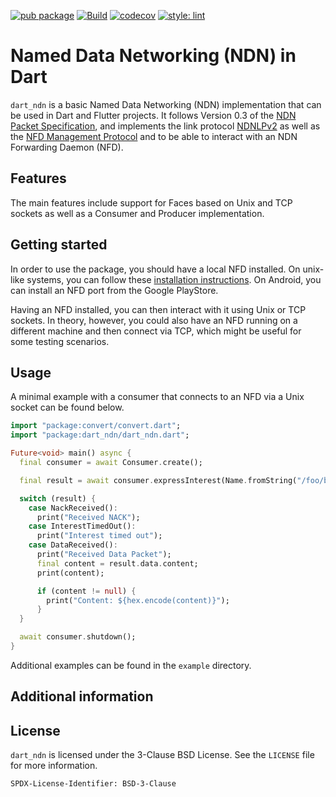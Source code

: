 [![pub package](https://img.shields.io/pub/v/dart_ndn.svg)](https://pub.dev/packages/dart_ndn)
[![Build](https://github.com/hsel-netsys/dart_ndn/actions/workflows/ci.yml/badge.svg)](https://github.com/hsel-netsys/dart_ndn/actions/workflows/ci.yml)
[![codecov](https://codecov.io/gh/hsel-netsys/dart_ndn/branch/main/graph/badge.svg?token=76OBNOVL60)](https://codecov.io/gh/hsel-netsys/dart_ndn)
[![style: lint](https://img.shields.io/badge/style-lint-4BC0F5.svg)](https://pub.dev/packages/lint)

# Named Data Networking (NDN) in Dart

`dart_ndn` is a basic Named Data Networking (NDN) implementation that can be
used in Dart and Flutter projects.
It follows Version 0.3 of the [NDN Packet Specification], and implements the
link protocol [NDNLPv2] as well as the [NFD Management Protocol] and to be able
to interact with an NDN Forwarding Daemon (NFD).

[NDN Packet Specification]: https://docs.named-data.net/NDN-packet-spec/0.3/
[NDNLPv2]: https://redmine.named-data.net/projects/nfd/wiki/NDNLPv2
[NFD Management Protocol]: https://redmine.named-data.net/projects/nfd/wiki/Management

## Features

The main features include support for Faces based on Unix and TCP sockets
as well as a Consumer and Producer implementation.

## Getting started

In order to use the package, you should have a local NFD installed.
On unix-like systems, you can follow these [installation instructions].
On Android, you can install an NFD port from the Google PlayStore.
<!-- TODO: What about iOS? -->

[installation instructions]: https://docs.named-data.net/NFD/current/INSTALL.html
[Google PlayStore]: https://play.google.com/store/apps/details?id=net.named_data.nfd

Having an NFD installed, you can then interact with it using Unix or TCP
sockets.
In theory, however, you could also have an NFD running on a different machine
and then connect via TCP, which might be useful for some testing scenarios.

## Usage

A minimal example with a consumer that connects to an NFD via a Unix socket can
be found below.

```dart
import "package:convert/convert.dart";
import "package:dart_ndn/dart_ndn.dart";

Future<void> main() async {
  final consumer = await Consumer.create();

  final result = await consumer.expressInterest(Name.fromString("/foo/bar"));

  switch (result) {
    case NackReceived():
      print("Received NACK");
    case InterestTimedOut():
      print("Interest timed out");
    case DataReceived():
      print("Received Data Packet");
      final content = result.data.content;
      print(content);

      if (content != null) {
        print("Content: ${hex.encode(content)}");
      }
  }

  await consumer.shutdown();
}
```

Additional examples can be found in the `example` directory.

## Additional information

<!-- TODO: Tell users more about the package: where to find more information, how to
contribute to the package, how to file issues, what response they can expect
from the package authors, and more. -->

## License

`dart_ndn` is licensed under the 3-Clause BSD License.
See the `LICENSE` file for more information.

    SPDX-License-Identifier: BSD-3-Clause
